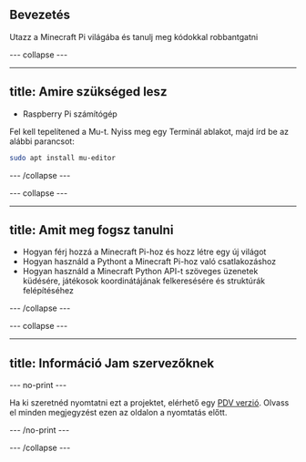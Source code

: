 ## Bevezetés

Utazz a Minecraft Pi világába és tanulj meg kódokkal robbantgatni

\--- collapse \---

* * *

## title: Amire szükséged lesz

- Raspberry Pi számítógép

Fel kell tepelítened a Mu-t. Nyiss meg egy Terminál ablakot, majd írd be az alábbi parancsot:

```bash
sudo apt install mu-editor
```

\--- /collapse \---

\--- collapse \---

* * *

## title: Amit meg fogsz tanulni

- Hogyan férj hozzá a Minecraft Pi-hoz és hozz létre egy új világot
- Hogyan használd a Pythont a Minecraft Pi-hoz való csatlakozáshoz
- Hogyan használd a Minecraft Python API-t szöveges üzenetek küdésére, játékosok koordinátájának felkeresésére és struktúrák felépítéséhez

\--- /collapse \---

\--- collapse \---

* * *

## title: Információ Jam szervezőknek

\--- no-print \---

Ha ki szeretnéd nyomtatni ezt a projektet, elérhető egy [PDV verzió](https://github.com/raspberrypilearning/jam-worksheets/raw/master/pdf/Minecraft-TNT.pdf). Olvass el minden megjegyzést ezen az oldalon a nyomtatás előtt.

\--- /no-print \---

\--- /collapse \---